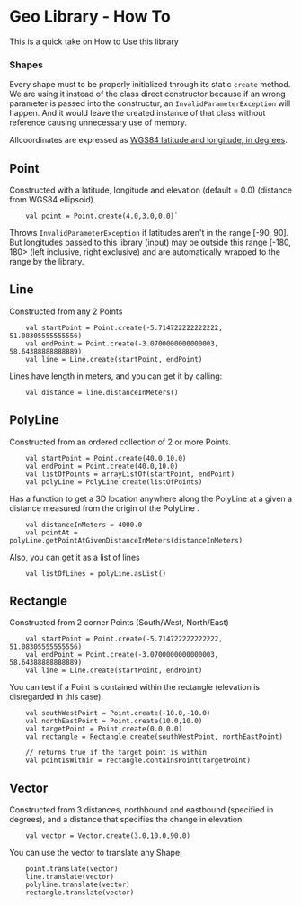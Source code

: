 # Geo Library - How To

This is a quick take on How to Use this library

### Shapes
Every shape must to be properly initialized through its static `create` method. 
We are using it instead of the class direct constructor because if an wrong parameter
is passed into the constructur, an `InvalidParameterException` will happen. And it would leave the created instance of that class without reference causing unnecessary use of memory.

Allcoordinates are expressed as [WGS84 latitude and longitude, in degrees](https://pt.wikipedia.org/wiki/WGS84).


## Point

Constructed with a latitude, longitude and elevation (default = 0.0) (distance from WGS84 ellipsoid).

`````
    val point = Point.create(4.0,3.0,0.0)`
`````

Throws `InvalidParameterException` if latitudes aren't in the range  [-90, 90]. But longitudes passed to this library (input) may be outside this range  [-180, 180> (left
inclusive, right exclusive) and are automatically wrapped to the range by the library.





## Line

Constructed from any 2 Points

`````
    val startPoint = Point.create(-5.714722222222222, 51.08305555555556)
    val endPoint = Point.create(-3.0700000000000003, 58.64388888888889)
    val line = Line.create(startPoint, endPoint)
`````


Lines have length in meters, and you can get it by calling:

`````
    val distance = line.distanceInMeters() 
`````



## PolyLine

Constructed from an ordered collection of 2 or more Points.

`````
    val startPoint = Point.create(40.0,10.0)
    val endPoint = Point.create(40.0,10.0)
    val listOfPoints = arrayListOf(startPoint, endPoint)
    val polyLine = PolyLine.create(listOfPoints)
`````


Has a function to get a 3D location anywhere along the PolyLine at a given a distance
measured from the origin of the PolyLine .

`````
    val distanceInMeters = 4000.0
    val pointAt = polyLine.getPointAtGivenDistanceInMeters(distanceInMeters)
`````

Also, you can get it as a list of lines

`````
    val listOfLines = polyLine.asList()
`````




## Rectangle

Constructed from 2 corner Points (South/West, North/East)

`````
    val startPoint = Point.create(-5.714722222222222, 51.08305555555556)
    val endPoint = Point.create(-3.0700000000000003, 58.64388888888889)
    val line = Line.create(startPoint, endPoint)
`````


You can test if a Point is contained within the rectangle (elevation is
disregarded in this case).

`````
    val southWestPoint = Point.create(-10.0,-10.0)
    val northEastPoint = Point.create(10.0,10.0)
    val targetPoint = Point.create(0.0,0.0)
    val rectangle = Rectangle.create(southWestPoint, northEastPoint)

    // returns true if the target point is within
    val pointIsWithin = rectangle.containsPoint(targetPoint)
`````




## Vector

Constructed from 3 distances, northbound and eastbound (specified in degrees), and a distance that specifies the change in elevation.

`````
    val vector = Vector.create(3.0,10.0,90.0)
`````


You can use the vector to translate any Shape:

`````
    point.translate(vector)
    line.translate(vector)
    polyline.translate(vector)
    rectangle.translate(vector)         

`````



